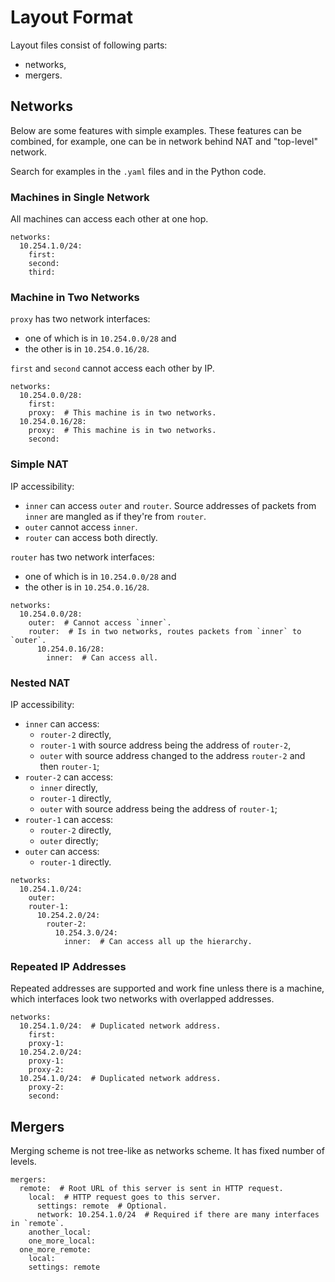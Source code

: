 # Layout Format

Layout files consist of following parts:
- networks,
- mergers.

## Networks

Below are some features with simple examples. These features can be combined, for example, one
can be in network behind NAT and "top-level" network.

Search for examples in the `.yaml` files and in the Python code.

### Machines in Single Network

All machines can access each other at one hop.

```{.yaml}
networks:
  10.254.1.0/24:
    first:
    second:
    third:
```

### Machine in Two Networks

`proxy` has two network interfaces:
- one of which is in `10.254.0.0/28` and
- the other is in `10.254.0.16/28`.

`first` and `second` cannot access each other by IP.

```
networks:
  10.254.0.0/28:
    first:
    proxy:  # This machine is in two networks.
  10.254.0.16/28:
    proxy:  # This machine is in two networks.
    second:
```

### Simple NAT

IP accessibility:
- `inner` can access `outer` and `router`. Source addresses of packets from `inner` are mangled as
if they're from `router`.
- `outer` cannot access `inner`.
- `router` can access both directly.

`router` has two network interfaces:
- one of which is in `10.254.0.0/28` and
- the other is in `10.254.0.16/28`.

```{.yaml}
networks:
  10.254.0.0/28:
    outer:  # Cannot access `inner`.
    router:  # Is in two networks, routes packets from `inner` to `outer`.
      10.254.0.16/28:
        inner:  # Can access all.
```

### Nested NAT

IP accessibility:
- `inner` can access:
  - `router-2` directly,
  - `router-1` with source address being the address of `router-2`,
  - `outer` with source address changed to the address `router-2` and then `router-1`;
- `router-2` can access:
  - `inner` directly,
  - `router-1` directly,
  - `outer` with source address being the address of `router-1`;
- `router-1` can access:
  - `router-2` directly,
  - `outer` directly;
- `outer` can access:
  - `router-1` directly.

```
networks:
  10.254.1.0/24:
    outer:
    router-1:
      10.254.2.0/24:
        router-2:
          10.254.3.0/24:
            inner:  # Can access all up the hierarchy.
```

### Repeated IP Addresses

Repeated addresses are supported and work fine unless there is a machine, which interfaces look
two networks with overlapped addresses.

```
networks:
  10.254.1.0/24:  # Duplicated network address.
    first:
    proxy-1:
  10.254.2.0/24:
    proxy-1:
    proxy-2:
  10.254.1.0/24:  # Duplicated network address.
    proxy-2:
    second:
```

## Mergers

Merging scheme is not tree-like as networks scheme. It has fixed number of levels.

```
mergers:
  remote:  # Root URL of this server is sent in HTTP request.
    local:  # HTTP request goes to this server.
      settings: remote  # Optional.
      network: 10.254.1.0/24  # Required if there are many interfaces in `remote`.
    another_local:
    one_more_local:
  one_more_remote:
    local:
    settings: remote
```

